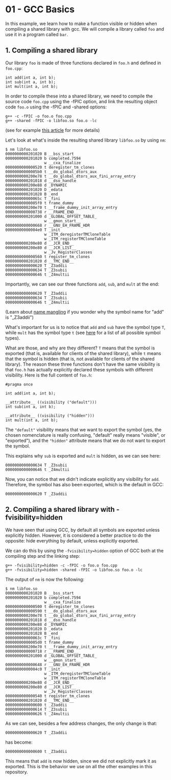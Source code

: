 # 01 - GCC Basics

In this example, we learn how to make a function visible or hidden when
compiling a shared library with gcc. We will compile a library called `foo` and
use it in a program called `bar`.

## 1. Compiling a shared library

Our library `foo` is made of three functions declared in `foo.h` and defined in
`foo.cpp`:

```
int add(int a, int b);
int sub(int a, int b);
int mult(int a, int b);
```

In order to compile these into a shared library, we need to compile the source
code `foo.cpp` using the -fPIC option, and link the resulting object code
`foo.o` using the -fPIC and -shared options:

```
g++ -c -fPIC -o foo.o foo.cpp
g++ -shared -fPIC -o libfoo.so foo.o -lc
```

(see for example [this
article](http://www.microhowto.info/howto/build_a_shared_library_using_gcc.html)
for more details)

Let's look at what's inside the resulting shared library `libfoo.so` by using
`nm`:

```
$ nm libfoo.so
0000000000201020 B __bss_start
0000000000201020 b completed.7594
                 w __cxa_finalize
0000000000000520 t deregister_tm_clones
00000000000005b0 t __do_global_dtors_aux
0000000000200e78 t __do_global_dtors_aux_fini_array_entry
0000000000201018 d __dso_handle
0000000000200e88 d _DYNAMIC
0000000000201020 D _edata
0000000000201028 B _end
000000000000065c T _fini
00000000000005f0 t frame_dummy
0000000000200e70 t __frame_dummy_init_array_entry
0000000000000738 r __FRAME_END__
0000000000201000 d _GLOBAL_OFFSET_TABLE_
                 w __gmon_start__
0000000000000668 r __GNU_EH_FRAME_HDR
00000000000004e0 T _init
                 w _ITM_deregisterTMCloneTable
                 w _ITM_registerTMCloneTable
0000000000200e80 d __JCR_END__
0000000000200e80 d __JCR_LIST__
                 w _Jv_RegisterClasses
0000000000000560 t register_tm_clones
0000000000201020 d __TMC_END__
0000000000000620 T _Z3addii
0000000000000634 T _Z3subii
0000000000000646 t _Z4multii
```

Importantly, we can see our three functions `add`, `sub`, and `mult` at the end:

```
0000000000000620 T _Z3addii
0000000000000634 T _Z3subii
0000000000000646 t _Z4multii
```

(Learn about [name mangling](https://en.wikipedia.org/wiki/Name_mangling) if you
wonder why the symbol name for "add" is "_Z3addii")

What's important for us is to notice that `add` and `sub` have the symbol type
`T`, while `mult` has the symbol type `t` (see
[here](https://www.mkssoftware.com/docs/man1/nm.1.asp) for a list of all
possible symbol types).

What are those, and why are they different? `T` means that the symbol is
exported (that is, available for clients of the shared library), while `t` means
that the symbol is hidden (that is, not available for clients of the shared
library). The reason these three functions don't have the same visibility is
that `foo.h` has actually explicitly declared these symbols with different
visibility. Here is the full content of `foo.h`:

```
#pragma once

int add(int a, int b);

__attribute__ ((visibility ("default")))
int sub(int a, int b);

__attribute__ ((visibility ("hidden")))
int mult(int a, int b);
```

The `"default"` visibility means that we want to export the symbol (yes, the
chosen nomenclature is really confusing, "default" really means "visible", or
"exported"), and the `"hidden"` attribute means that we do not want to export
the symbol.

This explains why `sub` is exported and `mult` is hidden, as we can see here:

```
0000000000000634 T _Z3subii
0000000000000646 t _Z4multii
```

Now, you can notice that we didn't indicate explicitly any visibility for `add`.
Therefore, the symbol has also been exported, which is the default in GCC:

```
0000000000000620 T _Z3addii
```

## 2. Compiling a shared library with -fvisibility=hidden

We have seen that using GCC, by default all symbols are exported unless
explicitly hidden. However, it is considered a better practice to do the
opposite: hide everything by default, unless explicitly exported.

We can do this by using the `-fvisibility=hidden` option of GCC both at the
compiling step and the linking step:

```
g++ -fvisibility=hidden -c -fPIC -o foo.o foo.cpp
g++ -fvisibility=hidden -shared -fPIC -o libfoo.so foo.o -lc
```

The output of `nm` is now the following:

```
$ nm libfoo.so
0000000000201020 B __bss_start
0000000000201020 b completed.7594
                 w __cxa_finalize
0000000000000500 t deregister_tm_clones
0000000000000590 t __do_global_dtors_aux
0000000000200e78 t __do_global_dtors_aux_fini_array_entry
0000000000201018 d __dso_handle
0000000000200e88 d _DYNAMIC
0000000000201020 D _edata
0000000000201028 B _end
000000000000063c T _fini
00000000000005d0 t frame_dummy
0000000000200e70 t __frame_dummy_init_array_entry
0000000000000718 r __FRAME_END__
0000000000201000 d _GLOBAL_OFFSET_TABLE_
                 w __gmon_start__
0000000000000648 r __GNU_EH_FRAME_HDR
00000000000004c0 T _init
                 w _ITM_deregisterTMCloneTable
                 w _ITM_registerTMCloneTable
0000000000200e80 d __JCR_END__
0000000000200e80 d __JCR_LIST__
                 w _Jv_RegisterClasses
0000000000000540 t register_tm_clones
0000000000201020 d __TMC_END__
0000000000000600 t _Z3addii
0000000000000614 T _Z3subii
0000000000000626 t _Z4multii
```

As we can see, besides a few address changes, the only change is that:

```
0000000000000620 T _Z3addii
```

has become:

```
0000000000000600 t _Z3addii
```

This means that `add` is now hidden, since we did not explicitly mark it as
exported. This is the behavior we use on all the other examples in this
repository.
